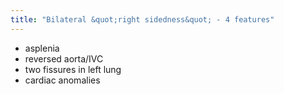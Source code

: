 ```yaml
---
title: "Bilateral &quot;right sidedness&quot; - 4 features"
---
```

- asplenia
- reversed aorta/IVC
- two fissures in left lung
- cardiac anomalies

